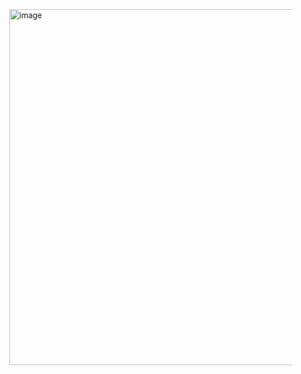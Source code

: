 
<img width="576" height="635" alt="image" src="https://github.com/user-attachments/assets/5d78a56b-b61b-4e7f-b4fb-30334147083e" />
